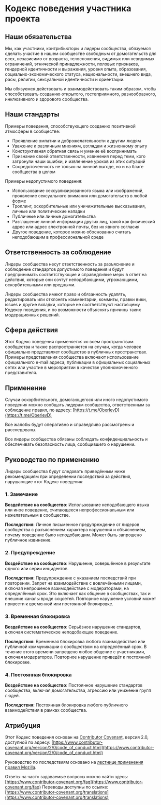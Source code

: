 # Кодекс поведения участника проекта

## Наши обязательства

Мы, как участники, контрибьюторы и лидеры сообщества, обязуемся сделать участие в нашем сообществе свободным от домогательств для всех, независимо от возраста, телосложения, видимых или невидимых ограничений, этнической принадлежности, половых признаков, гендерной идентичности и выражения, уровня опыта, образования, социально-экономического статуса, национальности, внешнего вида, расы, религии, сексуальной идентичности и ориентации.

Мы обязуемся действовать и взаимодействовать таким образом, чтобы способствовать созданию открытого, гостеприимного, разнообразного, инклюзивного и здорового сообщества.

## Наши стандарты

Примеры поведения, способствующего созданию позитивной атмосферы в сообществе:

- Проявление эмпатии и доброжелательности к другим людям
- Уважение к различным мнениям, взглядам и жизненному опыту
- Конструктивная обратная связь и умение её воспринимать
- Признание своей ответственности, извинения перед теми, кого затронули наши ошибки, и извлечение уроков из этих ситуаций
- Сосредоточенность не только на личной выгоде, но и на благе сообщества в целом

Примеры недопустимого поведения:

- Использование сексуализированного языка или изображений, проявление сексуального внимания или домогательств в любой форме
- Троллинг, оскорбительные или уничижительные высказывания, личные или политические нападки
- Публичные или личные домогательства
- Разглашение личной информации других лиц, такой как физический адрес или адрес электронной почты, без их явного согласия
- Другое поведение, которое можно обоснованно считать неподобающим в профессиональной среде

## Ответственность за соблюдение

Лидеры сообщества несут ответственность за разъяснение и соблюдение стандартов допустимого поведения и будут предпринимать соответствующие и справедливые меры в ответ на действия, которые они сочтут неподобающими, угрожающими, оскорбительными или вредными.

Лидеры сообщества имеют право и обязанность удалять, редактировать или отклонять комментарии, коммиты, правки вики, issues и другие вкладки, которые не соответствуют настоящему Кодексу поведения, и по возможности объяснять причины таких модерационных решений.

## Сфера действия

Этот Кодекс поведения применяется ко всем пространствам сообщества и также распространяется на случаи, когда человек официально представляет сообщество в публичных пространствах. Примеры представления сообщества включают использование официального e-mail адреса, публикации в официальных социальных сетях или участие в мероприятии в качестве уполномоченного представителя.

## Применение

Случаи оскорбительного, домогающегося или иного недопустимого поведения можно сообщать лидерам сообщества, ответственным за соблюдение правил, по адресу:
[https://t.me/OberlevD](https://t.me/OberlevD)

Все жалобы будут оперативно и справедливо рассмотрены и расследованы.

Все лидеры сообщества обязаны соблюдать конфиденциальность и обеспечивать безопасность лица, сообщившего о нарушении.

## Руководство по применению

Лидеры сообщества будут следовать приведённым ниже рекомендациям при определении последствий за действия, нарушающие этот Кодекс поведения:

### 1. Замечание

**Воздействие на сообщество**: Использование неподобающего языка или иное поведение, считающееся непрофессиональным или нежелательным в сообществе.

**Последствия**: Личное письменное предупреждение от лидеров сообщества с разъяснением характера нарушения и объяснением, почему поведение было неподобающим. Может быть запрошено публичное извинение.

### 2. Предупреждение

**Воздействие на сообщество**: Нарушение, совершённое в результате одного или серии инцидентов.

**Последствия**: Предупреждение с указанием последствий при повторении. Запрет на взаимодействие с вовлечёнными лицами, включая непрошеное взаимодействие с модераторами, на определённый срок. Это включает как общение в сообществах, так и внешние каналы вроде соцсетей. Повторное нарушение условий может привести к временной или постоянной блокировке.

### 3. Временная блокировка

**Воздействие на сообщество**: Серьёзное нарушение стандартов, включая систематическое неподобающее поведение.

**Последствия**: Временная блокировка любого взаимодействия или публичной коммуникации с сообществом на определённый срок. В течение этого времени запрещено любое общение с участниками, включая модераторов. Повторное нарушение приведёт к постоянной блокировке.

### 4. Постоянная блокировка

**Воздействие на сообщество**: Постоянное нарушение стандартов сообщества, включая домогательства, агрессию или унижение групп людей.

**Последствия**: Постоянная блокировка любого публичного взаимодействия в рамках сообщества.

## Атрибуция

Этот Кодекс поведения основан на [Contributor Covenant](https://www.contributor-covenant.org), версия 2.0, доступной по адресу:
[https://www.contributor-covenant.org/version/2/0/code_of_conduct.html](https://www.contributor-covenant.org/version/2/0/code_of_conduct.html)

Руководство по последствиям основано на [лестнице применения правил Mozilla](https://github.com/mozilla/diversity).

Ответы на часто задаваемые вопросы можно найти здесь:
[https://www.contributor-covenant.org/faq](https://www.contributor-covenant.org/faq)
Переводы доступны по ссылке:
[https://www.contributor-covenant.org/translations](https://www.contributor-covenant.org/translations)
